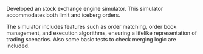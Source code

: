 Developed an stock exchange engine simulator. This simulator accommodates both limit and iceberg orders.

The simulator includes features such as order matching, order book management, and execution algorithms, ensuring a lifelike representation of trading scenarios. 
Also some basic tests to check merging logic are included.
